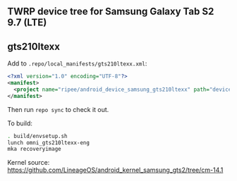 ## TWRP device tree for Samsung Galaxy Tab S2 9.7 (LTE)
## gts210ltexx

Add to `.repo/local_manifests/gts210ltexx.xml`:

```xml
<?xml version="1.0" encoding="UTF-8"?>
<manifest>
  <project name="ripee/android_device_samsung_gts210ltexx" path="device/samsung/gts210ltexx" remote="github" revision="android-7.1" />
</manifest>
```

Then run `repo sync` to check it out.

To build:

```sh
. build/envsetup.sh
lunch omni_gts210ltexx-eng
mka recoveryimage
```

Kernel source: https://github.com/LineageOS/android_kernel_samsung_gts2/tree/cm-14.1
